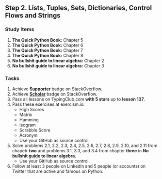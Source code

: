 ## Step 2. Lists, Tuples, Sets, Dictionaries, Control Flows and Strings

### Study Items

  1. **The Quick Python Book:** Chapter 5
  2. **The Quick Python Book:** Chapter 6
  3. **The Quick Python Book:** Chapter 7
  4. **The Quick Python Book:** Chapter 8
  5. **No bullshit guide to linear algebra:** Chapter 2
  6. **No bullshit guide to linear algebra:** Chapter 3
  
  
### Tasks

  1. Achieve [**Supporter**](https://stackoverflow.com/help/badges/6/supporter) badge on StackOverflow.
  2. Achieve [**Scholar**](https://stackoverflow.com/help/badges/10/scholar) badge on StackOverflow.
  3. Pass all lessons on TypingClub.com **with 5 stars** up to **lesson 137**.
  4. Pass these exercises at exercism.io:  
      - High Scores
      - Matrix
      - Hamming 
      - Isogram
      - Scrabble Score
      - Acronym  
      - Use your GitHub as source control.
  5. Solve problems 2.1, 2.2, 2.3, 2.4, 2.5, 2.6, 2.7, 2.8, 2.9, 2.10, and 2.11 from chapetr **two** and problems 3.1, 3.3, and 3.4 from chapter **three** in **No bullshit guide to linear algebra**.
      - Use your GitHub as source control.
  6. Follow at least 3 people on LinkedIn and 5 people (or accounts) on Twitter that are active and famous on Python.
